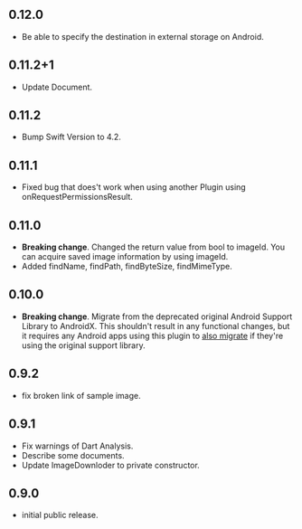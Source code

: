 ## 0.12.0 

* Be able to specify the destination in external storage on Android. 

## 0.11.2+1

* Update Document.

## 0.11.2

* Bump Swift Version to 4.2.

## 0.11.1

* Fixed bug that does't work when using another Plugin using onRequestPermissionsResult.

## 0.11.0

* **Breaking change**. Changed the return value from bool to imageId. 
  You can acquire saved image information by using imageId.
* Added findName, findPath, findByteSize, findMimeType.

## 0.10.0

* **Breaking change**. Migrate from the deprecated original Android Support
  Library to AndroidX. This shouldn't result in any functional changes, but it
  requires any Android apps using this plugin to [also
  migrate](https://developer.android.com/jetpack/androidx/migrate) if they're
  using the original support library.

## 0.9.2

* fix broken link of sample image.

## 0.9.1

* Fix warnings of Dart Analysis.
* Describe some documents.
* Update ImageDownloder to private constructor.


## 0.9.0

* initial public release.
